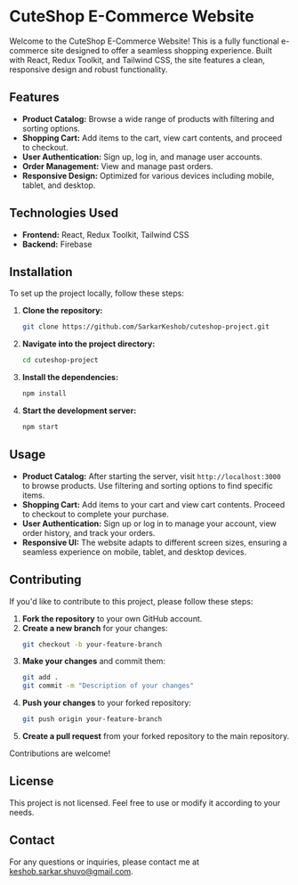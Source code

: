 # CuteShop E-Commerce Website

Welcome to the CuteShop E-Commerce Website! This is a fully functional e-commerce site designed to offer a seamless shopping experience. Built with React, Redux Toolkit, and Tailwind CSS, the site features a clean, responsive design and robust functionality.

## Features

- **Product Catalog:** Browse a wide range of products with filtering and sorting options.
- **Shopping Cart:** Add items to the cart, view cart contents, and proceed to checkout.
- **User Authentication:** Sign up, log in, and manage user accounts.
- **Order Management:** View and manage past orders.
- **Responsive Design:** Optimized for various devices including mobile, tablet, and desktop.

## Technologies Used

- **Frontend:** React, Redux Toolkit, Tailwind CSS
- **Backend:** Firebase

## Installation

To set up the project locally, follow these steps:

1. **Clone the repository:**
    ```bash
    git clone https://github.com/SarkarKeshob/cuteshop-project.git
    ```
2. **Navigate into the project directory:**
    ```bash
    cd cuteshop-project
    ```
3. **Install the dependencies:**
    ```bash
    npm install
    ```
4. **Start the development server:**
    ```bash
    npm start
    ```

## Usage

- **Product Catalog:** After starting the server, visit `http://localhost:3000` to browse products. Use filtering and sorting options to find specific items.
- **Shopping Cart:** Add items to your cart and view cart contents. Proceed to checkout to complete your purchase.
- **User Authentication:** Sign up or log in to manage your account, view order history, and track your orders.
- **Responsive UI:** The website adapts to different screen sizes, ensuring a seamless experience on mobile, tablet, and desktop devices.

## Contributing

If you'd like to contribute to this project, please follow these steps:

1. **Fork the repository** to your own GitHub account.
2. **Create a new branch** for your changes:
    ```bash
    git checkout -b your-feature-branch
    ```
3. **Make your changes** and commit them:
    ```bash
    git add .
    git commit -m "Description of your changes"
    ```
4. **Push your changes** to your forked repository:
    ```bash
    git push origin your-feature-branch
    ```
5. **Create a pull request** from your forked repository to the main repository.

Contributions are welcome!

## License

This project is not licensed. Feel free to use or modify it according to your needs.

## Contact

For any questions or inquiries, please contact me at keshob.sarkar.shuvo@gmail.com.

